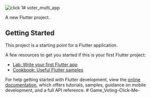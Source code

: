 ![click 1](https://github.com/user-attachments/assets/77fcfa3c-0515-4298-b859-08ba470a2458)# voter_multi_app

A new Flutter project.

## Getting Started

This project is a starting point for a Flutter application.

A few resources to get you started if this is your first Flutter project:

- [Lab: Write your first Flutter app](https://docs.flutter.dev/get-started/codelab)
- [Cookbook: Useful Flutter samples](https://docs.flutter.dev/cookbook)

For help getting started with Flutter development, view the
[online documentation](https://docs.flutter.dev/), which offers tutorials,
samples, guidance on mobile development, and a full API reference.
#   G a m e _ V o t i n g - C l i c k - M e - 
 
